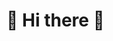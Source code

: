 # 🌟 Hi there 👋
<!--
I am a 🧑 second year 🎓 computer science student with a focus on 🤖 ML, ⚙️ algorithms, and 🌀 deep learning.  
I primarily use 🐍 Python, but I am also exploring other technologies and tools.

## Programming Proficiency:
- Languages: 🐍 Python, 📜 Latex
- Libraries: 🔥 PyTorch, 🤓 Fastai, 📈 NumPy, 🐼 Pandas, 📊 Matplotlib

## More socials:
- Website: https://galaxunix.github.io
- Twitter: [@afterhoursbilly](https://twitter.com/afterhoursbilly)
- Kaggle: [duckqq](https://www.kaggle.com/galaxqq)
- Email: 📧 afterhoursbilly@gmail.com
-->
<!--
I am a second year computer science student, with a focus on ML, Algortyhms and deeplearning.  
I mainly used Python, but I'm also exploring other technologies and tools

#### Programming Proficiency:
- Languages: Python, Latex
- Libraries: PyTorch, Fastai, NumPy, Pandas, Matplotlib

#### More socials:
- Website: https://galaxunix.github.io
- Twitter: [@afterhoursbilly](https://twitter.com/afterhoursbilly)
- Kaggle: [qq](https://www.kaggle.com/galaxqq)
- Emial: afterhoursbilly@gmail.com
-->
<!--
**GalaxUniv/GalaxUniv** is a ✨ _special_ ✨ repository because its `README.md` (this file) appears on your GitHub profile.

Here are some ideas to get you started:

- 🔭 I’m currently working on ...
- 🌱 I’m currently learning ...
- 👯 I’m looking to collaborate on ...
- 🤔 I’m looking for help with ...
- 💬 Ask me about ...
- 📫 How to reach me: ...
- 😄 Pronouns: ...
- ⚡ Fun fact: ...
-->
